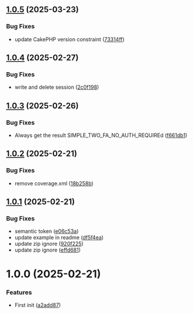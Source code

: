 ## [1.0.5](https://github.com/triopsi/SimpleTwoFactor/compare/v1.0.4...v1.0.5) (2025-03-23)


### Bug Fixes

* update CakePHP version constraint ([73314ff](https://github.com/triopsi/SimpleTwoFactor/commit/73314ffbae843817c0ce68978770694785dd3331))

## [1.0.4](https://github.com/triopsi/SimpleTwoFactor/compare/v1.0.3...v1.0.4) (2025-02-27)


### Bug Fixes

* write and delete session ([2c0f198](https://github.com/triopsi/SimpleTwoFactor/commit/2c0f198af96b33c65f1c607908e346a8b895811e))

## [1.0.3](https://github.com/triopsi/SimpleTwoFactor/compare/v1.0.2...v1.0.3) (2025-02-26)


### Bug Fixes

* Always get the result SIMPLE_TWO_FA_NO_AUTH_REQUIREd ([f661db1](https://github.com/triopsi/SimpleTwoFactor/commit/f661db1c3a422bd6d18e324cf6fccaeba252533d))

## [1.0.2](https://github.com/triopsi/SimpleTwoFactor/compare/v1.0.1...v1.0.2) (2025-02-21)


### Bug Fixes

* remove coverage.xml ([18b258b](https://github.com/triopsi/SimpleTwoFactor/commit/18b258b130c75053f392542db689c999fdc3e90f))

## [1.0.1](https://github.com/triopsi/SimpleTwoFactor/compare/v1.0.0...v1.0.1) (2025-02-21)


### Bug Fixes

* semantic token ([e06c53a](https://github.com/triopsi/SimpleTwoFactor/commit/e06c53a3150b9a0c418345eca32a1d0af0857483))
* update example in readme ([df5f4ea](https://github.com/triopsi/SimpleTwoFactor/commit/df5f4ea93a320c7e6fea20f0d8460af13aca97a6))
* update zip ignore ([920f225](https://github.com/triopsi/SimpleTwoFactor/commit/920f2256eb6d6a1124349be3bdaa40d1994ba766))
* update zip ignore ([effd681](https://github.com/triopsi/SimpleTwoFactor/commit/effd681973d162014937a0c4f06b01a734d20238))

# 1.0.0 (2025-02-21)


### Features

* First init ([a2add87](https://github.com/triopsi/SimpleTwoFactor/commit/a2add877dea21f90212b6d72a38c34f2c86ceee0))
